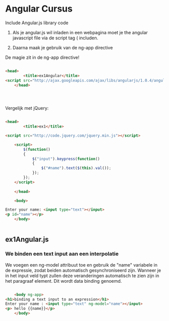 # Angular Cursus

Include Angular.js library code

1. Als je angular.js wil inladen in een webpagina moet je the angular javascript file via de script tag (<script src="http://code.jquery.com/jquery.min.js"></script> includen.

2. Daarna maak je gebruik van de ng-app directive

De magie zit in de ng-app directive!

```html

<head>
		<title>ex1Angular</title>
<script src="http://ajax.googleapis.com/ajax/libs/angularjs/1.0.4/angular.js"></script>
	</head>


	
```


Vergelijk met jQuery:

```html

<head>
		<title>ex1</title>

<script src="http://code.jquery.com/jquery.min.js"></script>

	<script>
		$(function()
		{
			$("input").keypress(function()
			{
				$("#name").text($(this).val());
			});
		});
	</script>
	
	</head>

	<body>

Enter your name: <input type="text"></input>
<p id="name"></p>
	</body>
	

```

## ex1Angular.js
### We binden een text input aan een interpolatie

We voegen een ng-model attribuut toe en gebruik de "name" variabele in de expressie, zodat beiden automatisch gesynchroniseerd zijn.
Wanneer je in het input veld typt zullen deze veranderingen automatisch te zien zijn in het paragraaf element. Dit wordt data binding genoemd.

```html

	<body ng-app>
<h1>binding a text input to an expression</h1>
Enter your name : <input type="text" ng-model="name"></input>
<p> hello {{name}}</p>
	</body>
	

```
